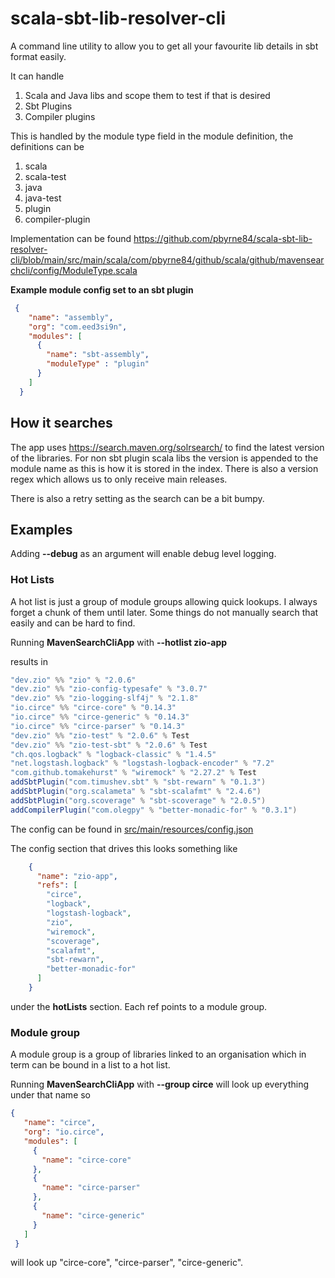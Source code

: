# scala-sbt-lib-resolver-cli

A command line utility to allow you to get all your favourite lib details in sbt 
format easily.

It can handle 

1. Scala and Java libs and scope them to test if that is desired
2. Sbt Plugins
3. Compiler plugins

This is handled by the module type field in the module definition, the definitions can be

1. scala 
2. scala-test
3. java
4. java-test
5. plugin
6. compiler-plugin

Implementation can be found
<https://github.com/pbyrne84/scala-sbt-lib-resolver-cli/blob/main/src/main/scala/com/pbyrne84/github/scala/github/mavensearchcli/config/ModuleType.scala>

**Example module config set to an sbt plugin**
  ```json
   {
      "name": "assembly",
      "org": "com.eed3si9n",
      "modules": [
        {
          "name": "sbt-assembly",
          "moduleType" : "plugin"
        }
      ]
    }
  ```

## How it searches

The app uses https://search.maven.org/solrsearch/ to find the latest version of the 
libraries. For non sbt plugin scala libs the version is appended to the module name as this
is how it is stored in the index. There is also a version regex which allows us to only
receive main releases.

There is also a retry setting as the search can be a bit bumpy.

## Examples

Adding **--debug** as an argument will enable debug level logging.

### Hot Lists
A hot list is just a group of module groups allowing quick lookups. I always forget a chunk of them until later.
Some things do not manually search that easily and can be hard to find.

Running **MavenSearchCliApp** with **--hotlist zio-app**

results in 

```scala
"dev.zio" %% "zio" % "2.0.6"
"dev.zio" %% "zio-config-typesafe" % "3.0.7"
"dev.zio" %% "zio-logging-slf4j" % "2.1.8"
"io.circe" %% "circe-core" % "0.14.3"
"io.circe" %% "circe-generic" % "0.14.3"
"io.circe" %% "circe-parser" % "0.14.3"
"dev.zio" %% "zio-test" % "2.0.6" % Test
"dev.zio" %% "zio-test-sbt" % "2.0.6" % Test
"ch.qos.logback" % "logback-classic" % "1.4.5"
"net.logstash.logback" % "logstash-logback-encoder" % "7.2"
"com.github.tomakehurst" % "wiremock" % "2.27.2" % Test
addSbtPlugin("com.timushev.sbt" % "sbt-rewarn" % "0.1.3")
addSbtPlugin("org.scalameta" % "sbt-scalafmt" % "2.4.6")
addSbtPlugin("org.scoverage" % "sbt-scoverage" % "2.0.5")
addCompilerPlugin("com.olegpy" % "better-monadic-for" % "0.3.1")
```

The config can be found in [src/main/resources/config.json](src/main/resources/config.json)

The config section that drives this looks something like

```json
    {
      "name": "zio-app",
      "refs": [
        "circe",
        "logback",
        "logstash-logback",
        "zio",
        "wiremock",
        "scoverage",
        "scalafmt",
        "sbt-rewarn",
        "better-monadic-for"
      ]
    }
```

under the **hotLists** section. Each ref points to a module group.

### Module group
A module group is a group of libraries linked to an organisation which in term can be bound in a list to a hot list.

Running **MavenSearchCliApp** with **--group circe** will look up everything under that name so 

```json
{
   "name": "circe",
   "org": "io.circe",
   "modules": [
     {
       "name": "circe-core"
     },
     {
       "name": "circe-parser"
     },
     {
       "name": "circe-generic"
     }
   ]
 }
```

will look up "circe-core", "circe-parser", "circe-generic".

